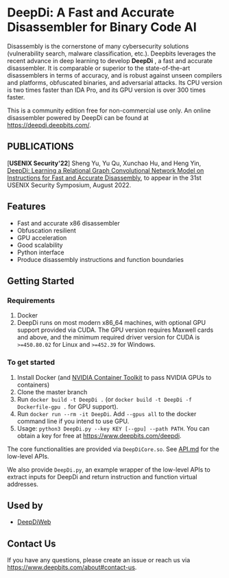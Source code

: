 # DeepDi: A Fast and Accurate Disassembler for Binary Code AI

Disassembly is the cornerstone of many cybersecurity solutions (vulnerability search, malware classification, etc.). Deepbits leverages the recent advance in deep learning to develop **DeepDi** , a fast and accurate disassembler. It is comparable or superior to the state-of-the-art disassemblers in terms of accuracy, and is robust against unseen compilers and platforms, obfuscated binaries, and adversarial attacks. Its CPU version is two times faster than IDA Pro, and its GPU version is over 300 times faster.

This is a community edition free for non-commercial use only. An online disassembler powered by DeepDi can be found at https://deepdi.deepbits.com/.

## PUBLICATIONS
[**USENIX Security'22**] Sheng Yu, Yu Qu, Xunchao Hu, and Heng Yin, [DeepDi: Learning a Relational Graph Convolutional Network Model on Instructions for Fast and Accurate Disassembly](https://www.cs.ucr.edu/~heng/pubs/DeepDi.pdf), to appear in the 31st USENIX Security Symposium, August 2022.

## Features
* Fast and accurate x86 disassembler
* Obfuscation resilient
* GPU acceleration
* Good scalability
* Python interface
* Produce disassembly instructions and function boundaries

## Getting Started
### Requirements
1. Docker
2. DeepDi runs on most modern x86_64 machines, with optional GPU support provided via CUDA. The GPU version requires Maxwell cards and above, and the minimum required driver version for CUDA is `>=450.80.02` for Linux and `>=452.39` for Windows.

### To get started
1. Install Docker (and [NVIDIA Container Toolkit](https://github.com/NVIDIA/nvidia-docker) to pass NVIDIA GPUs to containers)
2. Clone the master branch
3. Run `docker build -t DeepDi .` (or `docker build -t DeepDi -f Dockerfile-gpu .` for GPU support).
4. Run `docker run --rm -it DeepDi`. Add `--gpus all` to the docker command line if you intend to use GPU.
5. Usage: `python3 DeepDi.py --key KEY [--gpu] --path PATH`. You can obtain a key for free at https://www.deepbits.com/deepdi.

The core functionalities are provided via `DeepDiCore.so`. See [API.md](API.md) for the low-level APIs.

We also provide `DeepDi.py`, an example wrapper of the low-level APIs to extract inputs for DeepDi and return instruction and function virtual addresses. 


## Used by
* [DeepDiWeb](https://github.com/DeepBitsTechnology/deepdiweb)

## Contact Us
If you have any questions, please create an issue or reach us via https://www.deepbits.com/about#contact-us.

